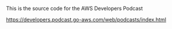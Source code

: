 
This is the source code for the AWS Developers Podcast

https://developers.podcast.go-aws.com/web/podcasts/index.html